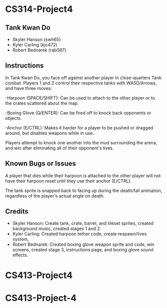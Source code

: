 # CS314-Project4
## Tank Kwan Do

* Skyler Hanson (swh65)
* Kyler Carling (kjc472)
* Robert Bednarek (rab587)

## Instructions

In Tank Kwan Do, you face off against another player in close-quarters Tank combat. Players 1 and 2 control their respective tanks with WASD/Arrows, and have three moves:

-Harpoon (SPACE/SHIFT): Can be used to attach to the other player or to the crates scattered about the map.

-Boxing Glove (Q/ENTER): Can be fired off to knock back opponents or objects.

-Anchor (E/CTRL): Makes it harder for a player to be pushed or dragged around, but disables weapons while in use.

Players attempt to knock one another into the mud surrounding the arena, and win after eliminating all of their opponent's lives.

## Known Bugs or Issues

A player that dies while their harpoon is attached to the other player will not have their harpoon reset until they use their anchor (E/CTRL).

The tank sprite is snapped back to facing up during the death/fall animation, regardless of the player's actual angle on death.

## Credits

* Skyler Hanson: Create tank, crate, barrel, and tileset sprites, created background music, created stages 1 and 2.
* Kyler Carling: Created harpoon tether code, create respawn/lives system,
* Robert Bednarek: Created boxing glove weapon sprite and code, win screens, created stage 3, instructions page, and boxing glove sound effects.
# CS413-Project4
# CS413-Project-4
